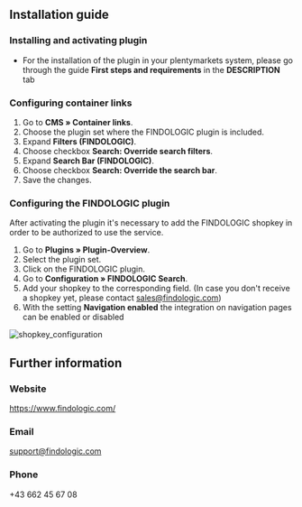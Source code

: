 ## Installation guide
 
### Installing and activating plugin

* For the installation of the plugin in your plentymarkets system, please go through the guide **First steps and requirements** in the **DESCRIPTION** tab 

### Configuring container links

1. Go to **CMS » Container links**.
2. Choose the plugin set where the FINDOLOGIC plugin is included.
3. Expand **Filters (FINDOLOGIC)**.
4. Choose checkbox **Search: Override search filters**.
5. Expand **Search Bar (FINDOLOGIC)**.
6. Choose checkbox **Search: Override the search bar**.
7. Save the changes.

### Configuring the FINDOLOGIC plugin

After activating the plugin it's necessary to add the FINDOLOGIC shopkey in order to be authorized to use the service.

1. Go to **Plugins » Plugin-Overview**.
2. Select the plugin set.
3. Click on the FINDOLOGIC plugin.
4. Go to **Configuration » FINDOLOGIC Search**.
5. Add your shopkey to the corresponding field. (In case you don't receive a shopkey yet, please contact [sales@findologic.com](mailto:sales@findologic.com))
6. With the setting **Navigation enabled** the integration on navigation pages can be enabled or disabled

![shopkey_configuration](shopkey_config_en.png)

## Further information

### Website
 
https://www.findologic.com/
 
### Email
 
support@findologic.com
 
### Phone
 
+43 662 45 67 08